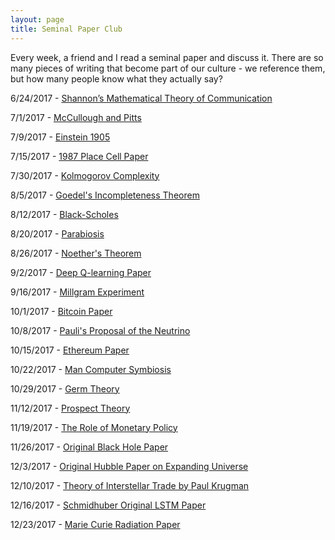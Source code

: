 ```yaml
---
layout: page
title: Seminal Paper Club
---
```


Every week, a friend and I read a seminal paper and discuss it. There are so many pieces of writing that become part of our culture - we reference them, but how many people know what they actually say?

6/24/2017 - [Shannon’s Mathematical Theory of Communication](https://www.dropbox.com/s/tcsp3dwhmltop21/entropy.pdf?dl=0)

7/1/2017 - [McCullough and Pitts](https://www.dropbox.com/s/ceag4m5ue59mqki/mcullough-and-pitts-neurons.pdf?dl=0)

7/9/2017 - [Einstein 1905](https://www.dropbox.com/s/7z5c8ydv6t5p3a1/On%20the%20Electrodynamics%20of%20Moving%20Bodies.pdf?dl=0)

7/15/2017 - [1987 Place Cell Paper](https://www.dropbox.com/s/2rozis4zj13evh7/Spatial_firing_hippocampal_cells.pdf?dl=0)


7/30/2017 - [Kolmogorov Complexity](https://www.dropbox.com/s/haoepbfovg13srn/Kolmogorov65_Three-Approaches-to-Information.pdf?dl=0)

8/5/2017 - [Goedel's Incompleteness Theorem](https://www.dropbox.com/s/m3b287roxztjssy/Unprovability.pdf?dl=0)

8/12/2017 - [Black-Scholes](https://www.dropbox.com/s/vabd2g609cx4wbg/black_scholes73.pdf?dl=0)

8/20/2017 - [Parabiosis](https://www.dropbox.com/s/8lbmnh2416mzds8/conboy%202005%20nature%20Soren.pdf?dl=0)

8/26/2017 - [Noether's Theorem](https://www.dropbox.com/s/b26b5tfe8shkff1/Invariant_variation.pdf?dl=0)

9/2/2017 - [Deep Q-learning Paper](https://www.dropbox.com/s/h8zbqiqi9ya0rtn/nature14236.pdf?dl=0)

9/16/2017 - [Millgram Experiment](https://www.dropbox.com/s/zpigl0ahfbqkn3h/milgram-experiment.pdf?dl=0)

10/1/2017 - [Bitcoin Paper](https://www.dropbox.com/s/mhh783jawnec999/bitcoin_LT.pdf?dl=0)

10/8/2017 - [Pauli's Proposal of the Neutrino](https://www.dropbox.com/s/9o0jib2fw9s0pxb/pauli%20letter1930.pdf?dl=0)

10/15/2017 - [Ethereum Paper](https://www.dropbox.com/s/sksiovt99sqcrn7/Ethereum_white_paper-a_next_generation_smart_contract_and_decentralized_application_platform-vitalik-buterin_LT-annotated.pdf?dl=0)

10/22/2017 - [ Man Computer Symbiosis](https://www.dropbox.com/s/z4xxyyqijcms3m8/Fermat%27s%20Library%20%20Man-computer%20symbiosis%20annotatedexplained%20version..pdf?dl=0)

10/29/2017 - [Germ Theory](https://www.dropbox.com/s/5w5ng1l9yhiq6dr/Pasteur%27s%20Papers%20on%20the%20Germ%20Theory.pdf?dl=0)

11/12/2017 - [Prospect Theory](https://www.dropbox.com/s/tqqec2ogfzjtf4p/prospect_theory.pdf?dl=0)

11/19/2017 - [The Role of Monetary Policy](https://www.dropbox.com/s/x2wckvt7s2ls4lq/Friedman_AER1968.pdf?dl=0)

11/26/2017 - [Original Black Hole Paper](https://www.dropbox.com/s/xl25mbhlrnp469g/OG_blackholes.pdf?dl=0)

12/3/2017 - [ Original Hubble Paper on Expanding Universe](https://www.dropbox.com/s/1srthqpggzmrtb1/OG_Hubble.pdf?dl=0)

12/10/2017 - [Theory of Interstellar Trade by Paul Krugman](https://www.dropbox.com/s/d5g5hyanm4jqsgh/interstellar_trade.pdf?dl=0)

12/16/2017 - [Schmidhuber Original LSTM Paper](https://www.dropbox.com/s/v2o7bmmmaa6igob/lstm.pdf?dl=0)

12/23/2017 - [Marie Curie Radiation Paper](https://www.dropbox.com/sh/wvfptcwo0puajsx/AABLxrkf5uNJDhdGTVSJ0_oQa?dl=0)

